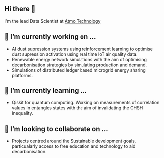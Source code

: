 ## Hi there 👋

I'm the lead Data Scientist at [Atmo Technology](atmotech.co.uk)

## 🔭 I’m currently working on ...
  - AI dust supression systems using reinforcement learning to optimise dust supression activation using real time IoT air quality data.
  - Renewable energy network simulations with the aim of optimising decarbonisation strategies by simulating production and demand.
  - Simulations of distributed ledger based microgrid energy sharing platforms.
## 🌱 I’m currently learning ...
  - Qiskit for quantum computing. Working on measurements of correlation values in entangles states with the aim of invalidating the CHSH inequality.
## 👯 I’m looking to collaborate on ...
  - Projects centred around the Sustainable development goals, particualarly access to free education and technology to aid decarbonisation.

